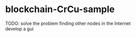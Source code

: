 # blockchain-CrCu-sample
TODO: 
  solve the problem finding other nodes in the Internet    
  develop a gui
